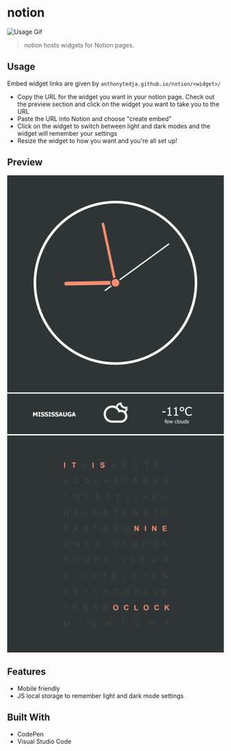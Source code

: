 # notion

![Usage Gif](assets/usage.gif)

> notion hosts widgets for Notion pages.

## Usage

Embed widget links are given by `anthonytedja.github.io/notion/<widget>/`

- Copy the URL for the widget you want in your notion page. Check out the preview section and click on the widget you want to take you to the URL
- Paste the URL into Notion and choose "create embed"
- Click on the widget to switch between light and dark modes and the widget will remember your settings
- Resize the widget to how you want and you're all set up!

## Preview

[![Clock](assets/clock.jpg)](https://anthonytedja.github.io/notion/clock/)
[![Weather](assets/weather.jpg)](https://anthonytedja.github.io/notion/weather/)
[![Time](assets/time.jpg)](https://anthonytedja.github.io/notion/time/)

## Features

- Mobile friendly
- JS local storage to remember light and dark mode settings

## Built With

- CodePen
- Visual Studio Code
